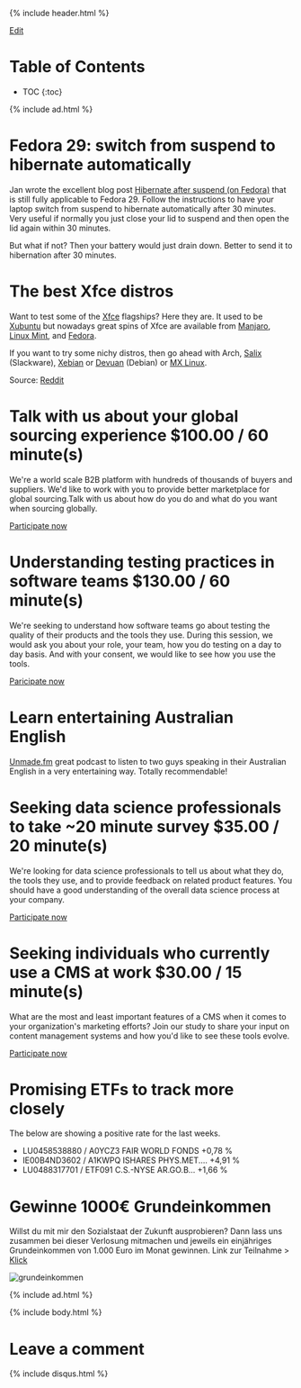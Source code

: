 {% include header.html %}

[Edit](https://github.com/orschiro/Orschiro/edit/master/README.md)

# Table of Contents

* TOC
{:toc}

{% include ad.html %}

# Fedora 29: switch from suspend to hibernate automatically

Jan wrote the excellent blog post [Hibernate after suspend (on Fedora)](https://kcore.org/2017/12/22/hibernate-after-suspend-on-fedora/) that is still fully applicable to Fedora 29. Follow the instructions to have your laptop switch from suspend to hibernate automatically after 30 minutes. Very useful if normally you just close your lid to suspend and then open the lid again within 30 minutes.

But what if not? Then your battery would just drain down. Better to send it to hibernation after 30 minutes.

# The best Xfce distros

Want to test some of the [Xfce](http://xfce.org/) flagships? Here they are. It used to be [Xubuntu](https://xubuntu.org/) but nowadays great spins of Xfce are available from [Manjaro](https://manjaro.org/get-manjaro/), [Linux Mint](https://linuxmint.com/download.php), and [Fedora](https://spins.fedoraproject.org/xfce/).

If you want to try some nichy distros, then go ahead with Arch, [Salix](https://www.salixos.org/download.html) (Slackware), [Xebian](http://www.xebian.org/) or [Devuan](https://devuan.org/os/) (Debian) or [MX Linux](https://mxlinux.org/download-links).

Source: [Reddit](https://www.reddit.com/r/xfce/comments/7tsgi3/does_xfce_have_a_flagship_distro_like_fedora_is/)

# Talk with us about your global sourcing experience $100.00 / 60 minute(s)

We're a world scale B2B platform with hundreds of thousands of buyers and suppliers. We'd like to work with you to provide better marketplace for global sourcing.Talk with us about how do you do and what do you want when sourcing globally.

[Participate now](https://app.respondent.io/projects/view/5c41431cc8404b00265f5047/talk-with-us-about-your-global-sourcing-experience/robertorzanna-dc40dda76f3b)

# Understanding testing practices in software teams $130.00 / 60 minute(s)

We're seeking to understand how software teams go about testing the quality of their products and the tools they use. During this session, we would ask you about your role, your team, how you do testing on a day to day basis. And with your consent, we would like to see how you use the tools.

[Paricipate now](https://app.respondent.io/projects/view/5c415768ff8f000027c57e22/understanding-testing-practices-in-software-teams/robertorzanna-dc40dda76f3b)

# Learn entertaining Australian English

[Unmade.fm](https://www.unmade.fm/) great podcast to listen to two guys speaking in their Australian English in a very entertaining way. Totally recommendable!

# Seeking data science professionals to take ~20 minute survey $35.00 / 20 minute(s)

We're looking for data science professionals to tell us about what they do, the tools they use, and to provide feedback on related product features. You should have a good understanding of the overall data science process at your company.

[Participate now](https://app.respondent.io/r/robertorzanna-dc40dda76f3b)

# Seeking individuals who currently use a CMS at work $30.00 / 15 minute(s)

What are the most and least important features of a CMS when it comes to your organization's marketing efforts? Join our study to share your input on content management systems and how you'd like to see these tools evolve.

[Participate now](https://app.respondent.io/r/robertorzanna-dc40dda76f3b)

# Promising ETFs to track more closely

The below are showing a positive rate for the last weeks.

- LU0458538880 / A0YCZ3 FAIR WORLD FONDS +0,78 %
- IE00B4ND3602 / A1KWPQ ISHARES PHYS.MET.... +4,91 %
- LU0488317701 / ETF091 C.S.-NYSE AR.GO.B...	+1,66 %

# Gewinne 1000€ Grundeinkommen
Willst du mit mir den Sozialstaat der Zukunft ausprobieren? Dann lass uns zusammen bei dieser Verlosung mitmachen und jeweils ein einjähriges Grundeinkommen von 1.000 Euro im Monat gewinnen. Link zur Teilnahme > [Klick](www.meinbge.de/fuer-dich/f17431bcf77ddfa8fd0d)

![grundeinkommen](https://www.mein-grundeinkommen.de/assets/campaigns/referral/fuer-alle-ba03fa67b0d39921a3ada05c78371db77b2712694ff7ac5e74080cd411391676.png)

{% include ad.html %}

{% include body.html %}

# Leave a comment

{% include disqus.html %}
